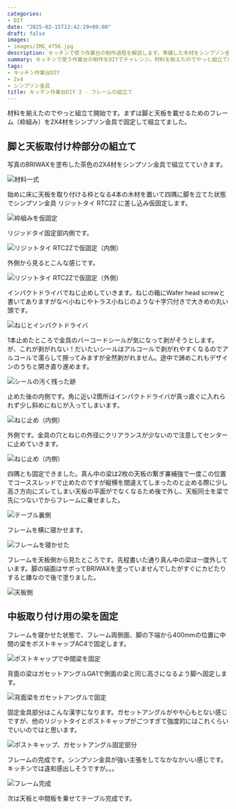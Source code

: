 ```yaml
---
categories:
- DIY
date: "2025-02-15T23:42:29+09:00"
draft: false
images:
- images/IMG_4756.jpg
description: キッチンで使う作業台の制作過程を解説します。準備した木材をシンプソン金具を使い組み立てます。
summary: キッチンで使う作業台の制作をDIYでチャレンジ。材料を揃えたのでやっと組立て開始です。まずは脚と天板を載せるためのフレーム（枠組み）を2X4材をシンプソン金具で固定して組立てました。
tags:
- キッチン作業台DIY
- 2x4
- シンプソン金具
title: キッチン作業台DIY 3 - フレームの組立て
---
```


材料を揃えたのでやっと組立て開始です。まずは脚と天板を載せるためのフレーム（枠組み）を2X4材をシンプソン金具で固定して組立てました。

## 脚と天板取付け枠部分の組立て

写真のBRIWAXを塗布した茶色の2X4材をシンプソン金具で組立てていきます。

![材料一式](./images/IMG_4728.jpg)

始めに床に天板を取り付ける枠となる4本の木材を置いて四隅に脚を立てた状態でシンプソン金具
リジットタイ RTC2Z に差し込み仮固定します。

![枠組みを仮固定](./images/IMG_4729.jpg)

リジッドタイ固定部内側です。

![リジットタイ RTC2Zで仮固定（内側）](./images/IMG_4730.jpg)

外側から見るとこんな感じです。

![リジットタイ RTC2Zで仮固定（外側）](./images/IMG_4731.jpg)

インパクトドライバでねじ止めしていきます。ねじの箱にWafer head
screwと書いてありますがなべ小ねじやトラス小ねじのような十字穴付きで大きめの丸い頭です。

![ねじとインパクトドライバ](./images/IMG_4735.jpg)

1本止めたところで金具のバーコードシールが気になって剥がそうとします。が、これが剥がれない！だいたいシールはアルコールで剥がれやすくなるのでアルコールで濡らして擦ってみますが全然剥がれません。途中で諦めこれもデザインのうちと開き直り進めます。

![シールの汚く残った跡](./images/IMG_4736.jpg)

止めた後の内側です。角に近い2箇所はインパクトドライバが真っ直ぐに入れられず少し斜めにねじが入ってしまいます。

![ねじ止め（内側）](./images/IMG_4738.jpg)

外側です。金具の穴とねじの外径にクリアランスが少ないので注意してセンターに止めていきます。

![ねじ止め（内側）](./images/IMG_4737.jpg)

四隅とも固定できました。真ん中の梁は2枚の天板の繋ぎ兼補強で一度この位置でコーススレッドで止めたのですが縦横を間違えてしまったのと止める際に少し高さ方向にズレてしまい天板の平面がでなくなるため後で外し、天板同士を梁で先につないでからフレームに乗せました。

![テーブル裏側](./images/IMG_4739.jpg)

フレームを横に寝かせます。

![フレームを寝かせた](./images/IMG_4749.jpg)

フレームを天板側から見たところです。先程書いた通り真ん中の梁は一度外しています。脚の端面はサボってBRIWAXを塗っていませんでしたがすぐにカビたりすると嫌なので後で塗りました。

![天板側](./images/IMG_4750.jpg)

## 中板取り付け用の梁を固定

フレームを寝かせた状態で、フレーム両側面、脚の下端から400mmの位置に中間の梁をポストキャップAC4で固定します。

![ポストキャップで中間梁を固定](./images/IMG_4751.jpg)

背面の梁はガセットアングルGA1で側面の梁と同じ高さになるよう脚へ固定します。

![背面梁をガセットアングルで固定](./images/IMG_4752.jpg)

固定金具部分はこんな漢字になります。ガセットアングルがやや心もとない感じですが、他のリジットタイとポストキャップがごつすぎて強度的にはこれくらいでいいのではと思います。

![ポストキャップ、ガセットアングル固定部分](./images/IMG_4753.jpg)

フレームの完成です。シンプソン金具が強い主張をしてなかなかいい感じです。キッチンでは違和感出しそうですが。。。

![フレーム完成](./images/IMG_4755.jpg)

次は天板と中間板を乗せてテーブル完成です。
